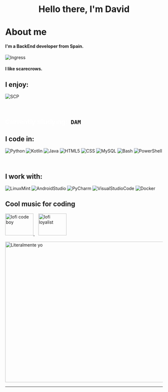 <h1 align="center">
  Hello there, I'm David
</h1>

<!-- About Section -->
 # About me
 
<p>
   
<h4>I'm a BackEnd developer from Spain.</h4>

![Ingress](https://img.shields.io/badge/Enlightened-darkgreen?style=for-the-badge&logo=Ingress&logoColor=white)

<h4>I like scarecrows.</h4>

<!-- 
<p align="center">
  <img src="https://github-readme-stats.vercel.app/api?username=K0zaky&theme=blue-green"/>
</p>
-->

## I enjoy:
![SCP](https://img.shields.io/badge/SCP%20Foundation-%23000000?style=for-the-badge&logo=SCP%20Foundation&logoColor=white)


</p>

<br/>


## <span style="color:white"> Currently studying:</span>&nbsp; `DAM`

## I code in:
![Python](https://img.shields.io/badge/Python-3776AB?style=for-the-badge&logo=python&logoColor=white)
![Kotlin](https://img.shields.io/badge/Kotlin-0095D5?style=for-the-badge&logo=kotlin&logoColor=white)
![Java](https://img.shields.io/badge/Java-%23ffa500?style=for-the-badge&logo=java&logoColor=white)
![HTML5](https://img.shields.io/badge/HTML5-E34F26?style=for-the-badge&logo=html5&logoColor=white)
![CSS](https://img.shields.io/badge/CSS3-1572B6?style=for-the-badge&logo=css3&logoColor=white)
![MySQL](https://img.shields.io/badge/MySQL-4479A1?style=for-the-badge&logo=mysql&logoColor=white)
![Bash](https://img.shields.io/badge/Bash-4EAA25?style=for-the-badge&logo=gnu-bash&logoColor=white)
![PowerShell](https://img.shields.io/badge/PowerShell-darkblue?style=for-the-badge&logo=powershell&logoColor=white)


<!-- 
<p align="center">
  <img src="https://github-readme-stats.vercel.app/api/top-langs/?username=K0zaky&theme=blue-green"/>
</p>
-->


<br/>

## I work with:
![LinuxMint](https://img.shields.io/badge/Linux%20Mint-%2387CF3E?style=for-the-badge&logo=Linux%20Mint&logoColor=white)
![AndroidStudio](https://img.shields.io/badge/Android%20Studio-%233DDC84?style=for-the-badge&logo=Android%20Studio&logoColor=white)
![PyCharm](https://img.shields.io/badge/PyCharm-%23000000?style=for-the-badge&logo=PyCharm&logoColor=white)
![VisualStudioCode](https://img.shields.io/badge/Visual%20Studio%20Code-%23007ACC?style=for-the-badge&logo=Visual%20Studio%20Code&logoColor=white)
![Docker](https://img.shields.io/badge/Docker-%232496ED?style=for-the-badge&logo=Docker&logoColor=white)

## Cool music for coding

<a href="https://www.youtube.com/watch?v=4kLviL8XwAI" target="_blank">
  <img src="https://i.ytimg.com/vi/_ITiwPMUzho/maxresdefault.jpg" alt="lofi code boy" width="90" height="70"/>
</a>
  &nbsp;&nbsp;
<a href="https://www.youtube.com/watch?v=KWppThTQISY" target="_blank">
  <img src="https://i.ytimg.com/vi/KWppThTQISY/maxresdefault.jpg" alt="lofi loyalist" width="90" height="70"/>
</a>

<br/>
<br/>

<img src="https://media.tenor.com/5jx0ZD6U1ZIAAAAC/keyboard-computer.gif" alt="Literalmente yo" width="750px" height="450px">

<hr>


